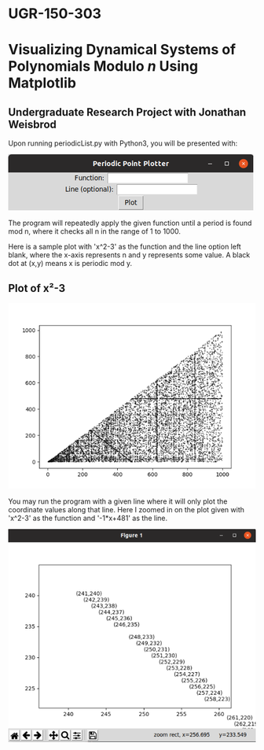 # UGR-150-303
<h1>Visualizing Dynamical Systems of Polynomials Modulo <i>n</i> Using Matplotlib</h1>
<h2>Undergraduate Research Project with Jonathan Weisbrod</h2>

Upon running periodicList.py with Python3, you will be presented with:

![GUI](periodicListGUI.png)

The program will repeatedly apply the given function until a period is found mod n, where it checks all n in the range of 1 to 1000.

Here is a sample plot with 'x^2-3' as the function and the line option left blank, where the x-axis represents n and y represents some value. A black dot at (x,y) means x is periodic mod y.

<h2>Plot of x²-3</h2>

![alt tag](figure_1.png)

You may run the program with a given line where it will only plot the coordinate values along that line. Here I zoomed in on the plot given with 'x^2-3' as the function and '-1*x+481' as the line.

![](-1xplus481.png)
